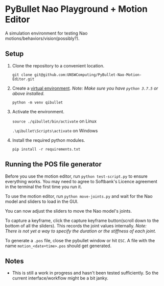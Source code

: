 # PyBullet Nao Playground + Motion Editor
A simulation environment for testing Nao motions/behaviors/vision(possibly?).

## Setup
1. Clone the repository to a convenient location.

   `git clone git@github.com:UNSWComputing/PyBullet-Nao-Motion-Editor.git`
2. Create a [virtual environment][python3-venv]. _Note: Make sure you have `python 3.7.5` or above installed._

   `python -m venv qibullet`
3. Activate the environment.

   `source ./qibullet/bin/activate` on Linux
   
   `.\qibullet\Scripts\activate` on Windows
4. Install the required python modules.

   `pip install -r requirements.txt`

## Running the POS file generator
Before you use the motion editor, run `python test-script.py` to ensure everything works. You may need to agree to Softbank's Licence agreement in the terminal the first time you run it.

To use the motion editor, run `python move-joints.py` and wait for the Nao model and sliders to load in the GUI.

You can now adjust the sliders to move the Nao model's joints.

To capture a keyframe, click the capture keyframe button(scroll down to the bottom of all the sliders). This records the joint values internally. _Note: There is not yet a way to specify the duration or the stiffness of each joint._

To generate a `.pos` file, close the pybullet window or hit `ESC`. A file with the name `motion_<date+time>.pos` should get generated.

## Notes
- This is still a work in progress and hasn't been tested sufficiently. So the current interface/workflow might be a bit janky.

[python3-venv]: https://docs.python.org/3/library/venv.html
